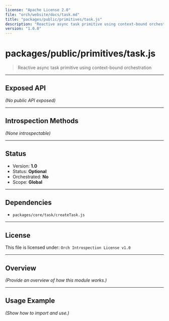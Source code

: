 ```yaml
---
license: "Apache License 2.0"
file: "orch/website/docs/task.md"
title: "packages/public/primitives/task.js"
description: "Reactive async task primitive using context-bound orchestration"
version: "1.0.0"
---
```


# packages/public/primitives/task.js

> Reactive async task primitive using context-bound orchestration

---

## Exposed API

_(No public API exposed)_

---

## Introspection Methods

_(None introspectable)_

---

## Status

- Version: **1.0**
- Status: **Optional**
- Orchestrated: **No**
- Scope: **Global**

---

## Dependencies

- `packages/core/task/createTask.js`

---

## License

This file is licensed under: `Orch Introspection License v1.0`

---

## Overview

_(Provide an overview of how this module works.)_

---

## Usage Example

_(Show how to import and use.)_

